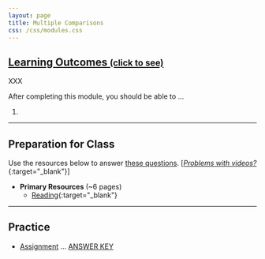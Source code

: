 ```yaml
---
layout: page
title: Multiple Comparisons
css: /css/modules.css
---
```


<div class="panel-group-ILOs">
  <div class="panel panel-default">
    <div class="panel-heading">
      <h2 class="panel-title">
        <a data-toggle="collapse" href="#ILOs">Learning Outcomes <small>(click to see)</small></a>
      </h2>
    </div>
    <div id="ILOs" class="panel-collapse collapse">
      <div class="panel-body">
XXX
<p>After completing this module, you should be able to ...</p>

<ol>
  <li></li>
</ol>
      </div>
    </div>
  </div>
</div>

----

## Preparation for Class
Use the resources below to answer [these questions](prep/ANOVA1MultipleComparisons). [[*Problems with videos?*](../resources/FAQs/videos){:target="_blank"}]

* **Primary Resources** (~6 pages)
  * [Reading](readings/ANOVA1MultipleComparisons){:target="_blank"}

----

## Practice

* [Assignment](ce/ANOVA1MultipleComparisons_CE1) ... [ANSWER KEY](cex/KEY_ANOVA1MultipleComparisons_CE)
